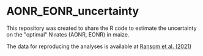 # AONR_EONR_uncertainty

This repository was created to share the R code to estimate the uncertainty on the "optimal" N rates (AONR, EONR) in maize. 

The data for reproducing the analyses is available at [Ransom et al. (2021)](https://acsess.onlinelibrary.wiley.com/doi/full/10.1002/agj2.20812)
